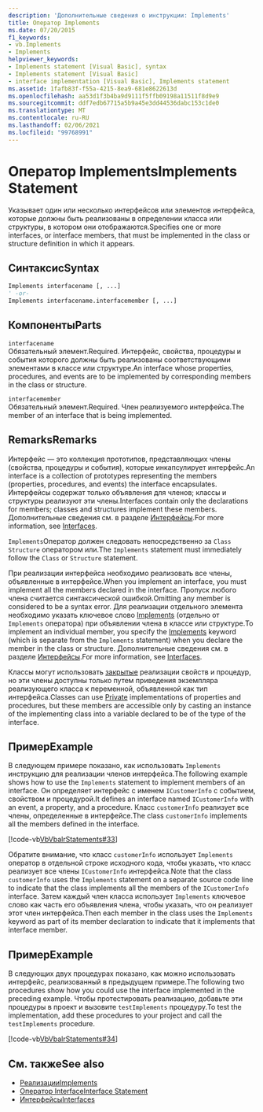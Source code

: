 ```yaml
---
description: 'Дополнительные сведения о инструкции: Implements'
title: Оператор Implements
ms.date: 07/20/2015
f1_keywords:
- vb.Implements
- Implements
helpviewer_keywords:
- Implements statement [Visual Basic], syntax
- Implements statement [Visual Basic]
- interface implementation [Visual Basic], Implements statement
ms.assetid: 1fafb83f-f55a-4215-8ea9-681e8622613d
ms.openlocfilehash: aa53d1f3b4ba9d9111f5ffb09198a11511f8d9e9
ms.sourcegitcommit: ddf7edb67715a5b9a45e3dd44536dabc153c1de0
ms.translationtype: MT
ms.contentlocale: ru-RU
ms.lasthandoff: 02/06/2021
ms.locfileid: "99768991"
---
```

# <a name="implements-statement"></a><span data-ttu-id="8f709-103">Оператор Implements</span><span class="sxs-lookup"><span data-stu-id="8f709-103">Implements Statement</span></span>

<span data-ttu-id="8f709-104">Указывает один или несколько интерфейсов или элементов интерфейса, которые должны быть реализованы в определении класса или структуры, в котором они отображаются.</span><span class="sxs-lookup"><span data-stu-id="8f709-104">Specifies one or more interfaces, or interface members, that must be implemented in the class or structure definition in which it appears.</span></span>  
  
## <a name="syntax"></a><span data-ttu-id="8f709-105">Синтаксис</span><span class="sxs-lookup"><span data-stu-id="8f709-105">Syntax</span></span>  
  
```vb  
Implements interfacename [, ...]  
' -or-  
Implements interfacename.interfacemember [, ...]  
```  
  
## <a name="parts"></a><span data-ttu-id="8f709-106">Компоненты</span><span class="sxs-lookup"><span data-stu-id="8f709-106">Parts</span></span>  

 `interfacename`  
 <span data-ttu-id="8f709-107">Обязательный элемент.</span><span class="sxs-lookup"><span data-stu-id="8f709-107">Required.</span></span> <span data-ttu-id="8f709-108">Интерфейс, свойства, процедуры и события которого должны быть реализованы соответствующими элементами в классе или структуре.</span><span class="sxs-lookup"><span data-stu-id="8f709-108">An interface whose properties, procedures, and events are to be implemented by corresponding members in the class or structure.</span></span>  
  
 `interfacemember`  
 <span data-ttu-id="8f709-109">Обязательный элемент.</span><span class="sxs-lookup"><span data-stu-id="8f709-109">Required.</span></span> <span data-ttu-id="8f709-110">Член реализуемого интерфейса.</span><span class="sxs-lookup"><span data-stu-id="8f709-110">The member of an interface that is being implemented.</span></span>  
  
## <a name="remarks"></a><span data-ttu-id="8f709-111">Remarks</span><span class="sxs-lookup"><span data-stu-id="8f709-111">Remarks</span></span>  

 <span data-ttu-id="8f709-112">Интерфейс — это коллекция прототипов, представляющих члены (свойства, процедуры и события), которые инкапсулирует интерфейс.</span><span class="sxs-lookup"><span data-stu-id="8f709-112">An interface is a collection of prototypes representing the members (properties, procedures, and events) the interface encapsulates.</span></span> <span data-ttu-id="8f709-113">Интерфейсы содержат только объявления для членов; классы и структуры реализуют эти члены.</span><span class="sxs-lookup"><span data-stu-id="8f709-113">Interfaces contain only the declarations for members; classes and structures implement these members.</span></span> <span data-ttu-id="8f709-114">Дополнительные сведения см. в разделе [Интерфейсы](../../programming-guide/language-features/interfaces/index.md).</span><span class="sxs-lookup"><span data-stu-id="8f709-114">For more information, see [Interfaces](../../programming-guide/language-features/interfaces/index.md).</span></span>  
  
 <span data-ttu-id="8f709-115">`Implements`Оператор должен следовать непосредственно за `Class` `Structure` оператором или.</span><span class="sxs-lookup"><span data-stu-id="8f709-115">The `Implements` statement must immediately follow the `Class` or `Structure` statement.</span></span>  
  
 <span data-ttu-id="8f709-116">При реализации интерфейса необходимо реализовать все члены, объявленные в интерфейсе.</span><span class="sxs-lookup"><span data-stu-id="8f709-116">When you implement an interface, you must implement all the members declared in the interface.</span></span> <span data-ttu-id="8f709-117">Пропуск любого члена считается синтаксической ошибкой.</span><span class="sxs-lookup"><span data-stu-id="8f709-117">Omitting any member is considered to be a syntax error.</span></span> <span data-ttu-id="8f709-118">Для реализации отдельного элемента необходимо указать ключевое слово [Implements](implements-clause.md) (отдельно от `Implements` оператора) при объявлении члена в классе или структуре.</span><span class="sxs-lookup"><span data-stu-id="8f709-118">To implement an individual member, you specify the [Implements](implements-clause.md) keyword (which is separate from the `Implements` statement) when you declare the member in the class or structure.</span></span> <span data-ttu-id="8f709-119">Дополнительные сведения см. в разделе [Интерфейсы](../../programming-guide/language-features/interfaces/index.md).</span><span class="sxs-lookup"><span data-stu-id="8f709-119">For more information, see [Interfaces](../../programming-guide/language-features/interfaces/index.md).</span></span>  
  
 <span data-ttu-id="8f709-120">Классы могут использовать [закрытые](../modifiers/private.md) реализации свойств и процедур, но эти члены доступны только путем приведения экземпляра реализующего класса к переменной, объявленной как тип интерфейса.</span><span class="sxs-lookup"><span data-stu-id="8f709-120">Classes can use [Private](../modifiers/private.md) implementations of properties and procedures, but these members are accessible only by casting an instance of the implementing class into a variable declared to be of the type of the interface.</span></span>  
  
## <a name="example"></a><span data-ttu-id="8f709-121">Пример</span><span class="sxs-lookup"><span data-stu-id="8f709-121">Example</span></span>  

 <span data-ttu-id="8f709-122">В следующем примере показано, как использовать `Implements` инструкцию для реализации членов интерфейса.</span><span class="sxs-lookup"><span data-stu-id="8f709-122">The following example shows how to use the `Implements` statement to implement members of an interface.</span></span> <span data-ttu-id="8f709-123">Он определяет интерфейс с именем `ICustomerInfo` с событием, свойством и процедурой.</span><span class="sxs-lookup"><span data-stu-id="8f709-123">It defines an interface named `ICustomerInfo` with an event, a property, and a procedure.</span></span> <span data-ttu-id="8f709-124">Класс `customerInfo` реализует все члены, определенные в интерфейсе.</span><span class="sxs-lookup"><span data-stu-id="8f709-124">The class `customerInfo` implements all the members defined in the interface.</span></span>  
  
 [!code-vb[VbVbalrStatements#33](~/samples/snippets/visualbasic/VS_Snippets_VBCSharp/VbVbalrStatements/VB/Class1.vb#33)]  
  
 <span data-ttu-id="8f709-125">Обратите внимание, что класс `customerInfo` использует `Implements` оператор в отдельной строке исходного кода, чтобы указать, что класс реализует все члены `ICustomerInfo` интерфейса.</span><span class="sxs-lookup"><span data-stu-id="8f709-125">Note that the class `customerInfo` uses the `Implements` statement on a separate source code line to indicate that the class implements all the members of the `ICustomerInfo` interface.</span></span> <span data-ttu-id="8f709-126">Затем каждый член класса использует `Implements` ключевое слово как часть его объявления члена, чтобы указать, что он реализует этот член интерфейса.</span><span class="sxs-lookup"><span data-stu-id="8f709-126">Then each member in the class uses the `Implements` keyword as part of its member declaration to indicate that it implements that interface member.</span></span>  
  
## <a name="example"></a><span data-ttu-id="8f709-127">Пример</span><span class="sxs-lookup"><span data-stu-id="8f709-127">Example</span></span>  

 <span data-ttu-id="8f709-128">В следующих двух процедурах показано, как можно использовать интерфейс, реализованный в предыдущем примере.</span><span class="sxs-lookup"><span data-stu-id="8f709-128">The following two procedures show how you could use the interface implemented in the preceding example.</span></span> <span data-ttu-id="8f709-129">Чтобы протестировать реализацию, добавьте эти процедуры в проект и вызовите `testImplements` процедуру.</span><span class="sxs-lookup"><span data-stu-id="8f709-129">To test the implementation, add these procedures to your project and call the `testImplements` procedure.</span></span>  
  
 [!code-vb[VbVbalrStatements#34](~/samples/snippets/visualbasic/VS_Snippets_VBCSharp/VbVbalrStatements/VB/Class1.vb#34)]  
  
## <a name="see-also"></a><span data-ttu-id="8f709-130">См. также</span><span class="sxs-lookup"><span data-stu-id="8f709-130">See also</span></span>

- [<span data-ttu-id="8f709-131">Реализации</span><span class="sxs-lookup"><span data-stu-id="8f709-131">Implements</span></span>](implements-clause.md)
- [<span data-ttu-id="8f709-132">Оператор Interface</span><span class="sxs-lookup"><span data-stu-id="8f709-132">Interface Statement</span></span>](interface-statement.md)
- [<span data-ttu-id="8f709-133">Интерфейсы</span><span class="sxs-lookup"><span data-stu-id="8f709-133">Interfaces</span></span>](../../programming-guide/language-features/interfaces/index.md)
